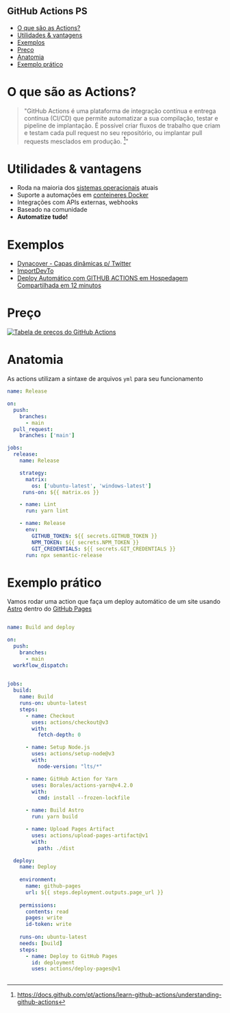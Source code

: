 GitHub Actions PS
---
- [O que são as Actions?](#o-que-são-as-actions)
- [Utilidades \& vantagens](#utilidades--vantagens)
- [Exemplos](#exemplos)
- [Preço](#preço)
- [Anatomia](#anatomia)
- [Exemplo prático](#exemplo-prático)

# O que são as Actions?
> "GitHub Actions é uma plataforma de integração contínua e entrega contínua (CI/CD) que permite automatizar a sua compilação, testar e pipeline de implantação. É possível criar fluxos de trabalho que criam e testam cada pull request no seu repositório, ou implantar pull requests mesclados em produção. [^1]"

# Utilidades & vantagens
- Roda na maioria dos [sistemas operacionais](https://docs.github.com/en/actions/using-jobs/choosing-the-runner-for-a-job) atuais
- Suporte a automações em [conteineres Docker](https://docs.github.com/en/actions/using-jobs/running-jobs-in-a-container)
- Integrações com APIs externas, webhooks
- Baseado na comunidade
- **Automatize tudo!**

# Exemplos
- [Dynacover - Capas dinâmicas p/ Twitter](https://github.com/erikaheidi/dynacover-actions)
- [ImportDevTo](https://github.com/erikaheidi/importDevTo)
- [Deploy Automático com GITHUB ACTIONS em Hospedagem Compartilhada em 12 minutos](https://github.com/gabrielfroes/github-actions-ftp)

# Preço
[![Tabela de preços do GitHub Actions](https://i.imgur.com/4cGT0Aa.png)](https://github.com/features/actions)

# Anatomia
As actions utilizam a sintaxe de arquivos `yml` para seu funcionamento

```yml
name: Release

on:
  push:
    branches:
      - main
  pull_request:
    branches: ['main']

jobs:
  release:
    name: Release

    strategy:
      matrix:
        os: ['ubuntu-latest', 'windows-latest']
     runs-on: ${{ matrix.os }} 

    - name: Lint
      run: yarn lint

    - name: Release
      env:
        GITHUB_TOKEN: ${{ secrets.GITHUB_TOKEN }}
        NPM_TOKEN: ${{ secrets.NPM_TOKEN }}
        GIT_CREDENTIALS: ${{ secrets.GIT_CREDENTIALS }}
      run: npx semantic-release
```

# Exemplo prático
Vamos rodar uma action que faça um deploy automático de um site usando [Astro](https://astro.build/) dentro do [GitHub Pages](https://pages.github.com/)

```yaml

name: Build and deploy

on:
  push:
    branches:
      - main
  workflow_dispatch:
  

jobs:
  build:
    name: Build
    runs-on: ubuntu-latest
    steps:
      - name: Checkout
        uses: actions/checkout@v3
        with:
          fetch-depth: 0

      - name: Setup Node.js
        uses: actions/setup-node@v3
        with:
          node-version: "lts/*"

      - name: GitHub Action for Yarn
        uses: Borales/actions-yarn@v4.2.0
        with:
          cmd: install --frozen-lockfile

      - name: Build Astro
        run: yarn build

      - name: Upload Pages Artifact
        uses: actions/upload-pages-artifact@v1
        with:
          path: ./dist

  deploy:
    name: Deploy
    
    environment:
      name: github-pages
      url: ${{ steps.deployment.outputs.page_url }}
      
    permissions:
      contents: read
      pages: write
      id-token: write
      
    runs-on: ubuntu-latest
    needs: [build]
    steps:
      - name: Deploy to GitHub Pages
        id: deployment
        uses: actions/deploy-pages@v1
      

```


[^1]: https://docs.github.com/pt/actions/learn-github-actions/understanding-github-actions
